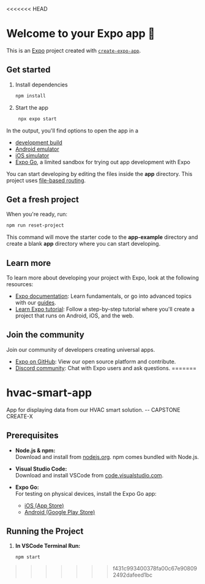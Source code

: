 <<<<<<< HEAD
# Welcome to your Expo app 👋

This is an [Expo](https://expo.dev) project created with [`create-expo-app`](https://www.npmjs.com/package/create-expo-app).

## Get started

1. Install dependencies

   ```bash
   npm install
   ```

2. Start the app

   ```bash
    npx expo start
   ```

In the output, you'll find options to open the app in a

- [development build](https://docs.expo.dev/develop/development-builds/introduction/)
- [Android emulator](https://docs.expo.dev/workflow/android-studio-emulator/)
- [iOS simulator](https://docs.expo.dev/workflow/ios-simulator/)
- [Expo Go](https://expo.dev/go), a limited sandbox for trying out app development with Expo

You can start developing by editing the files inside the **app** directory. This project uses [file-based routing](https://docs.expo.dev/router/introduction).

## Get a fresh project

When you're ready, run:

```bash
npm run reset-project
```

This command will move the starter code to the **app-example** directory and create a blank **app** directory where you can start developing.

## Learn more

To learn more about developing your project with Expo, look at the following resources:

- [Expo documentation](https://docs.expo.dev/): Learn fundamentals, or go into advanced topics with our [guides](https://docs.expo.dev/guides).
- [Learn Expo tutorial](https://docs.expo.dev/tutorial/introduction/): Follow a step-by-step tutorial where you'll create a project that runs on Android, iOS, and the web.

## Join the community

Join our community of developers creating universal apps.

- [Expo on GitHub](https://github.com/expo/expo): View our open source platform and contribute.
- [Discord community](https://chat.expo.dev): Chat with Expo users and ask questions.
=======
# hvac-smart-app
App for displaying data from our HVAC smart solution. -- CAPSTONE CREATE-X

## Prerequisites

- **Node.js & npm:**  
  Download and install from [nodejs.org](https://nodejs.org/). npm comes bundled with Node.js.

- **Visual Studio Code:**  
  Download and install VSCode from [code.visualstudio.com](https://code.visualstudio.com/).

- **Expo Go:**  
  For testing on physical devices, install the Expo Go app:  
  - [iOS (App Store)](https://apps.apple.com/us/app/expo-go/id982107779)  
  - [Android (Google Play Store)](https://play.google.com/store/apps/details?id=host.exp.exponent)



## Running the Project

1. **In VSCode Terminal Run:**  
   ```
   npm start
   ```



>>>>>>> f431c993400378fa00c67e908092492dafeed1bc
